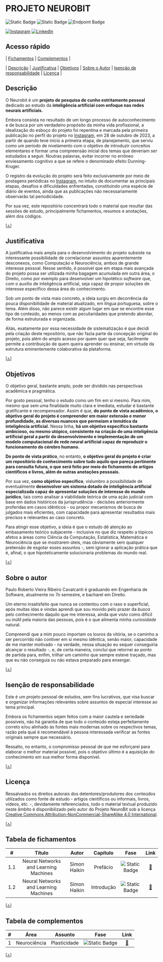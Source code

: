 # PROJETO NEUROBIT

![Static Badge](https://img.shields.io/badge/Fichamentos-0-5F9EA0?labelColor=grey)
![Static Badge](https://img.shields.io/badge/Material_complementar-0-5F9EA0?labelColor=grey)
![Endpoint Badge](https://img.shields.io/endpoint?url=https%3A%2F%2Fhits.dwyl.com%2Fpaulorobertovrc%2Fneurobit.svg%3Fstyle%3Dflat-square%26show%3Dunique&label=Visitantes&labelColor=grey&color=4682B4)

[![Instagram](https://img.shields.io/badge/Instagram-%23E4405F.svg?logo=Instagram&logoColor=white)](https://www.instagram.com/neurobitbr)
[![LinkedIn](https://img.shields.io/badge/LinkedIn-%230077B5.svg?logo=linkedin&logoColor=white)](https://www.linkedin.com/in/paulorobertovrc/)

## Acesso rápido

| [Fichamentos](#tabela-de-fichamentos) | [Complementos](#tabela-de-complementos) |

| [Descrição](#descrição) | [Justificativa](#justificativa) | [Objetivos](#objetivos) | [Sobre o Autor](#sobre-o-autor) | [Isenção de responsabilidade](#isenção-de-responsabilidade) | [Licença](#licença) |

## Descrição

O Neurobit é um **projeto de pesquisa de cunho estritamente pessoal** dedicado ao estudo da **inteligência artificial com enfoque nas redes neurais artificiais.**

Embora consista no resultado de um longo processo de autoconhecimento e de busca por um verdadeiro propósito da minha vida profissional, a idealização do esboço do projeto foi repentina e marcada pela primeira publicação no perfil do projeto no [Instagram](https://www.instagram.com/p/Cy9zF5bAcb2/?igsh=bTQ3d3YwOXRlNHZ6), em 28 de outubro de 2023, a partir de quando teve início a primeira etapa, de planejamento, que serviu como um período de nivelamento com o objetivo de introduzir conceitos elementares e formar uma compreensão inicial dos temas que deveriam ser estudados a seguir. Noutras palavras, evitar incorrer no errôneo enviesamento cognitivo a que se refere o denominado efeito Dunning-Kruger.

O registro da evolução do projeto será feito exclusivamente por meio de postagens periódicas no [Instagram](https://www.instagram.com/neurobitbr), no intuito de documentar as principais etapas, desafios e  dificuldades enfrentadas, constituindo uma espécie de diário de eventos, ainda que as publicações não necessariamente observarão tal periodicidade.

Por sua vez, este repositório concentrará todo o material que resultar das sessões de estudo, principalmente fichamentos, resumos e anotações, além dos códigos.

[[🔝](#acesso-rápido)]

## Justificativa

A justificativa mais ampla para o desenvolvimento do projeto subsiste na interessante possibilidade de correlacionar assuntos aparentemente desconexos, como Computação e Neurociência, ambos de grande interesse pessoal. Nesse sentido, é possível que em etapa mais avançada do projeto possa ser utilizada minha bagagem acumulada em outra área, o Direito, como por exemplo para desenvolver um hipotético *software* que, com o auxílio de inteligência artificial, seja capaz de propor soluções de interesse específico dessa área do conhecimento.

Sob um ponto de vista mais concreto, a ideia surgiu em decorrência da pouca disponibilidade de material atualizado, em língua portuguesa, sobre o tema. Além disso, não parece existir algum lugar em que se encontre esse tipo de conteúdo, ao menos com as peculiaridades que pretendo abordar, de forma estruturada e organizada.

Aliás, exatamente por essa necessidade de sistematização é que decidi pela criação deste repositório, que não fazia parte da concepção original do projeto, pois além do amplo acesso por quem quer que seja, facilmente permite a contribuição de quem queira aprender ou ensinar, em virtude da estrutura eminentemente colaborativa da plataforma.

[[🔝](#acesso-rápido)]

## Objetivos

O objetivo geral, bastante amplo, pode ser dividido nas perspectivas acadêmica e pragmática.

Por gosto pessoal, tenho o estudo como um fim em si mesmo. Para mim, mesmo que sem uma finalidade muito clara e imediata, estudar é bastante gratificante e recompensador. Assim é que, **do ponto de vista acadêmico, o objetivo geral do projeto é compreender em maior extensão e menor profundidade, as diversas nuances que permeiam a temática da inteligência artificial.** Nessa linha, **há um objetivo específico bastante ambicioso, ou mesmo utópico, consistente na criação de uma inteligência artificial geral a partir do desenvolvimento e implementação de um modelo computacional de rede neural artificial capaz de reproduzir o funcionamento do cérebro humano.**

**Do ponto de vista prático**, no entanto, **o objetivo geral do projeto é criar um repositório de conhecimento sobre tudo aquilo que pareça pertinente para consulta futura, o que será feito por meio do fichamento de artigos científicos e livros, além de outras anotações pessoais.** 

Por sua vez, **como objetivo específico**, vislumbro a possibilidade de eventualmente **desenvolver um sistema dotado de inteligência artificial especializada capaz de apresentar soluções de interesse do mundo jurídico**, tais como analisar a viabilidade teórica de uma ação judicial com base em dados históricos da jurisprudência - decisões anteriormente proferidas em casos idênticos - ou propor mecanismos de busca de julgados mais eficientes, com capacidade para apresentar resultados mais precisos e relevantes ao caso concreto.

Para atingir esse objetivo, a ideia é que o estudo dê atenção ao embasamento teórico subjacente - inclusive no que diz respeito a tópicos afetos a áreas como Ciência da Computação, Estatística, Matemática e Neurociência que se mostrarem úteis, mas obviamente sem qualquer pretensão de esgotar esses assuntos -, sem ignorar a aplicação prática que é, afinal, o que hipoteticamente solucionaria problemas do mundo real.

[[🔝](#acesso-rápido)]

## Sobre o autor

Paulo Roberto Vieira Ribeiro Cavalcanti é graduando em Engenharia de Software, atualmente no 7o semestre, e bacharel em Direito.

Um eterno insatisfeito que nunca se contentou com o raso e superficial, após muitas idas e vindas aprendi que sou movido pelo prazer da *busca* pelo conhecimento daquilo que me interessa, ainda que visto como difícil ou inútil pela maioria das pessoas, pois é o que alimenta minha *curiosidade* natural.

Compreendi que a mim pouco importam os louros da vitória, se o caminho a ser percorrido não contiver em si mesmo idêntica, senão maior, capacidade de me manter motivado - na verdade, nessa situação eu sequer conseguiria alcançar o resultado -, e, de certa maneira, concluí que retornei ao ponto de partida para, enfim, trilhar um caminho que sempre esteve traçado, mas que eu não conseguia ou não estava preparado para enxergar.

[[🔝](#acesso-rápido)]

## Isenção de responsabilidade

Este é um projeto pessoal de estudos, sem fins lucrativos, que visa buscar e organizar informações relevantes sobre assuntos de especial interesse ao tema principal.

Embora os fichamentos sejam feitos com a maior cautela e seriedade possíveis, não há garantia de que todo o conteúdo esteja perfeitamente correto e/ou alinhado às fontes mais modernas sobre os respectivos temas, razão pela qual é recomendável à pessoa interessada verificar as fontes originais sempre que necessário.

Ressalto, no entanto, o compromisso pessoal de que me esforçarei para elaborar o melhor material possível, pois o objetivo último é a aquisição do conhecimento em sua melhor forma disponível.

[[🔝](#acesso-rápido)]

## Licença

Ressalvados os direitos autorais dos detentores/produtores dos conteúdos utilizados como fonte de estudo - artigos científicos ou informais, livros, vídeos, etc. -, devidamente referenciados, todo o material textual produzido neste âmbito é disponibilizado pelo autor do Projeto NeuroBit sob a licença [Creative Commons Attribution-NonCommercial-ShareAlike 4.0 International](https://creativecommons.org/licenses/by-nc-sa/4.0/).

[[🔝](#acesso-rápido)]

## Tabela de fichamentos

| # | Título | Autor | Capítulo | Fase | Link |
| :---: | :---: | :---: | :---: | :---: | :---: |
1.1 | Neural Networks and Learning Machines | Simon Haikin |  Prefácio | ![Static Badge](https://img.shields.io/badge/Finalizado-grey) | [🔗](fichamentos/neural-networks-and-learning-machines-simon-haykin/__preface.md) |
1.2 | Neural Networks and Learning Machines | Simon Haikin | Introdução | ![Static Badge](https://img.shields.io/badge/Escrevendo-grey) | [🔗](fichamentos/neural-networks-and-learning-machines-simon-haykin/_introduction.md) |

[[🔝](#acesso-rápido)]

## Tabela de complementos

| # | Área | Assunto | Fase | Link |
| :---: | :---: | :---: | :---: | :---: |
1 | Neurociência | Plasticidade | ![Static Badge](https://img.shields.io/badge/Pesquisando-grey) | [🔗](./complementos/plasticidade.md) |

[[🔝](#acesso-rápido)]

</div>
